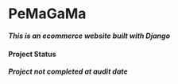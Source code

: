 # **PeMaGaMa** #

***This is an ecommerce website built with Django***
#### **Project Status**
***Project not completed at audit date***
